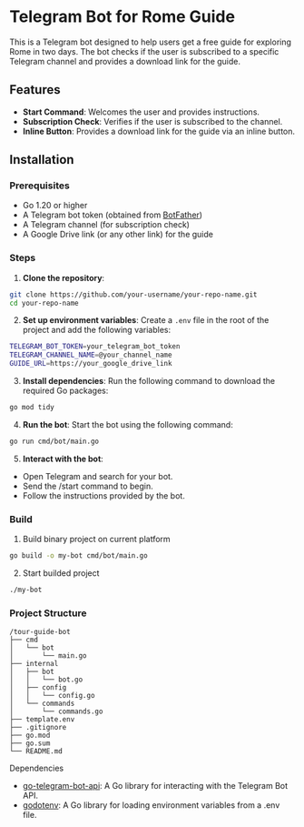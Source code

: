 # Telegram Bot for Rome Guide

This is a Telegram bot designed to help users get a free guide for exploring Rome in two days. The bot checks if the user is subscribed to a specific Telegram channel and provides a download link for the guide.

## Features

- **Start Command**: Welcomes the user and provides instructions.
- **Subscription Check**: Verifies if the user is subscribed to the channel.
- **Inline Button**: Provides a download link for the guide via an inline button.

## Installation

### Prerequisites

- Go 1.20 or higher
- A Telegram bot token (obtained from [BotFather](https://core.telegram.org/bots#botfather))
- A Telegram channel (for subscription check)
- A Google Drive link (or any other link) for the guide

### Steps

1. **Clone the repository**:
```bash
git clone https://github.com/your-username/your-repo-name.git
cd your-repo-name
```

2. **Set up environment variables**:
Create a `.env` file in the root of the project and add the following variables:

```bash
TELEGRAM_BOT_TOKEN=your_telegram_bot_token
TELEGRAM_CHANNEL_NAME=@your_channel_name
GUIDE_URL=https://your_google_drive_link
```

3. **Install dependencies**:
Run the following command to download the required Go packages:
```bash
go mod tidy
```

4. **Run the bot**:
Start the bot using the following command:

```bash
go run cmd/bot/main.go
```


5. **Interact with the bot**:
- Open Telegram and search for your bot.
- Send the /start command to begin.
- Follow the instructions provided by the bot.

### Build
1. Build binary project on current platform
```bash
go build -o my-bot cmd/bot/main.go
```

2. Start builded project

```bash
./my-bot
```

### Project Structure
```
/tour-guide-bot
├── cmd
│   └── bot
│       └── main.go
├── internal
│   ├── bot
│   │   └── bot.go
│   ├── config
│   │   └── config.go
│   └── commands
│       └── commands.go
├── template.env
├── .gitignore
├── go.mod
├── go.sum
└── README.md
```

Dependencies
- [go-telegram-bot-api](https://pkg.go.dev/github.com/go-telegram-bot-api/telegram-bot-api/v5): A Go library for interacting with the Telegram Bot API.
- [godotenv](https://pkg.go.dev/github.com/joho/godotenv): A Go library for loading environment variables from a .env file.